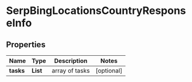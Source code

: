 # SerpBingLocationsCountryResponseInfo


## Properties

| Name | Type | Description | Notes |
|------------ | ------------- | ------------- | -------------|
**tasks** | **List<SerpBingLocationsCountryTaskInfo>** | array of tasks |[optional]|